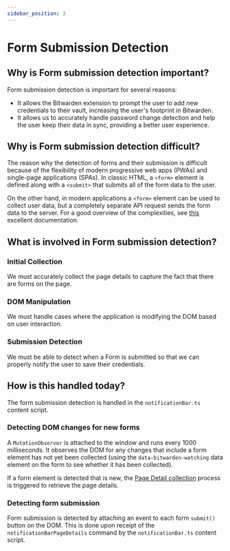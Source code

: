 ```yaml
---
sidebar_position: 3
---
```


# Form Submission Detection

## Why is Form submission detection important?

Form submission detection is important for several reasons:

- It allows the Bitwarden extension to prompt the user to add new credentials to their vault,
  increasing the user's footprint in Bitwarden.
- It allows us to accurately handle password change detection and help the user keep their data in
  sync, providing a better user experience.

## Why is Form submission detection difficult?

The reason why the detection of forms and their submission is difficult because of the flexibility
of modern progressive web apps (PWAs) and single-page applications (SPAs). In classic HTML, a
`<form>` element is defined along with a `<submit>` that submits all of the form data to the user.

On the other hand, in modern applications a `<form>` element can be used to collect user data, but a
completely separate API request sends the form data to the server. For a good overview of the
complexities, see
[this](https://developer.mozilla.org/en-US/docs/Learn/Forms/Sending_forms_through_JavaScript)
excellent documentation.

## What is involved in Form submission detection?

### Initial Collection

We must accurately collect the page details to capture the fact that there are forms on the page.

### DOM Manipulation

We must handle cases where the application is modifying the DOM based on user interaction.

### Submission Detection

We must be able to detect when a Form is submitted so that we can properly notify the user to save
their credentials.

## How is this handled today?

The form submission detection is handled in the `notificationBar.ts` content script.

### Detecting DOM changes for new forms

A `MutationObserver` is attached to the window and runs every 1000 milliseconds. It observes the DOM
for any changes that include a form element has not yet been collected (using the
`data-bitwarden-watching` data element on the form to see whether it has been collected).

If a form element is detected that is new, the [Page Detail collection](collecting-page-details.md)
process is triggered to retrieve the page details.

### Detecting form submission

Form submission is detected by attaching an event to each form `submit()` button on the DOM. This is
done upon receipt of the `notificationBarPageDetails` command by the `notificationBar.ts` content
script.

